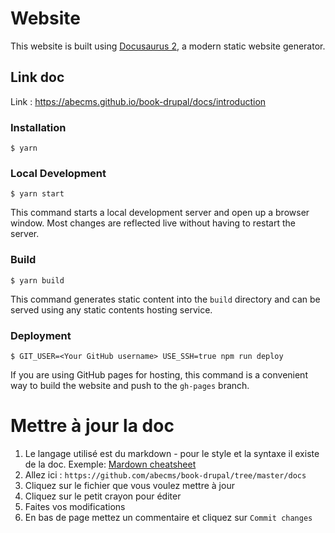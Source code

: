 # Website

This website is built using [Docusaurus 2](https://v2.docusaurus.io/), a modern static website generator.

## Link doc

Link : https://abecms.github.io/book-drupal/docs/introduction

### Installation

```
$ yarn
```

### Local Development

```
$ yarn start
```

This command starts a local development server and open up a browser window. Most changes are reflected live without having to restart the server.

### Build

```
$ yarn build
```

This command generates static content into the `build` directory and can be served using any static contents hosting service.

### Deployment

```
$ GIT_USER=<Your GitHub username> USE_SSH=true npm run deploy
```

If you are using GitHub pages for hosting, this command is a convenient way to build the website and push to the `gh-pages` branch.



# Mettre à jour la doc

1. Le langage utilisé est du markdown - pour le style et la syntaxe il existe de la doc. Exemple: [Mardown cheatsheet](https://github.com/adam-p/markdown-here/wiki/Markdown-Cheatsheet)
1. Allez ici : `https://github.com/abecms/book-drupal/tree/master/docs`
1. Cliquez sur le fichier que vous voulez mettre à jour
1. Cliquez sur le petit crayon pour éditer
1. Faites vos modifications
1. En bas de page mettez un commentaire et cliquez sur `Commit changes`
